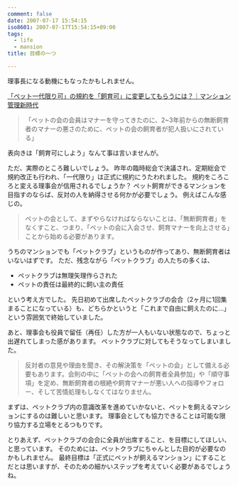```yaml
---
comment: false
date: 2007-07-17 15:54:15
iso8601: 2007-07-17T15:54:15+09:00
tags:
  - life
  - mansion
title: 目標の一つ

---
```


理事長になる動機にもなったかもしれません。

<a title="「ペット一代限り可」の規約を「飼育可」に変更してもらうには？｜マンション管理新時代" href="http://kenplatz.nikkeibp.co.jp/article/mansion/20070515/507586/">「ペット一代限り可」の規約を「飼育可」に変更してもらうには？｜マンション管理新時代</a>
<blockquote>「ペットの会の会員はマナーを守ってきたのに、2~3年前からの無断飼育者のマナーの悪さのために、ペットの会の飼育者が犯人扱いにされている」</blockquote>

表向きは「飼育可にしよう」なんて事は言いませんが。

ただ、実際のところ難しいでしょう。
昨年の臨時総会で決議され、定期総会で規約改正も行われ、「一代限り」は正式に規約にうたわれました。
規約をころころと変える理事会が信用されるでしょうか？
ペット飼育ができるマンションを目指すのならば、反対の人を納得させる何かが必要でしょう。
例えばこんな感じの。

<blockquote>ペットの会として、まずやらなければならないことは、「無断飼育者」をなくすこと、つまり、「ペットの会に入会させ、飼育マナーを向上させる」ことから始める必要があります。</blockquote>

うちのマンションでも「ペットクラブ」というものが作ってあり、無断飼育者はいないはずです。
ただ、残念ながら「ペットクラブ」の人たちの多くは、

- ペットクラブは無理矢理作らされた
- ペットの責任は最終的に飼い主の責任

という考え方でした。
先日初めて出席したペットクラブの会合（2ヶ月に1回集まることになっている）も、どちらかというと「これまで自由に飼えたのに…」という雰囲気で終始していました。

あと、理事会も役員で留任（再任）した方が一人もいない状態なので、ちょっと出遅れてしまった感があります。
ペットクラブに対してもそうなってしまいました。

<blockquote>反対者の意見や理由を聞き、その解決策を「ペットの会」として備える必要もあります。会則の中に「ペットの会への飼育者全員参加」や「順守事項」を定め、無断飼育者の根絶や飼育マナーが悪い人への指導やフォロー、そして苦情処理もしなくてはなりません。</blockquote>

まずは、ペットクラブ内の意識改革を進めていかないと、ペットを飼えるマンションにするのは難しいと思います。
理事会としても協力できることは可能な限り協力する立場をとるつもりです。

とりあえず、ペットクラブの会合に全員が出席すること、を目標にしてほしい、と思っています。
そのためには、ペットクラブにちゃんとした目的が必要なのかもしれません。
最終目標は「正式にペットが飼えるマンション」にすることだとは思いますが、そのための細かいステップを考えていく必要があるでしょうね。
